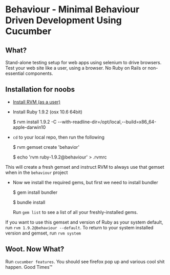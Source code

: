 # Behaviour - Minimal Behaviour Driven Development Using Cucumber #

## What? ##
Stand-alone testing setup for web apps using selenium to drive browsers. Test your web site like a user, using a browser.
No Ruby on Rails or non-essential components. 

## Installation for noobs ##

*  [Install RVM (as a user)](http://rvm.beginrescueend.com/rvm/install/)

*  Install Ruby 1.9.2 (osx 10.6 64bit)
    
      $ rvm install 1.9.2 -C --with-readline-dir=/opt/local,--build=x86_64-apple-darwin10

*  `cd` to your local repo, then run the following

      $ rvm gemset create 'behavior'
      
      $ echo 'rvm ruby-1.9.2@behaviour' > .rvmrc
  
  This will create a fresh gemset and instruct RVM to always use that gemset when in the `behaviour` project
  
*  Now we install the required gems, but first we need to install bundler

      $ gem install bundler
      
      $ bundle install
      
   Run `gem list` to see a list of all your freshly-installed gems.
   
   
If you want to use this gemset and version of Ruby as your system default, run `rvm 1.9.2@behaviour --default`. To return to your system installed version and gemset, run `rvm system`

## Woot. Now What? ##

Run `cucumber features`. You should see firefox pop up and various cool shit happen. Good Times™